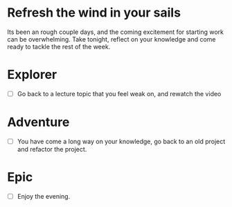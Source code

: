 # Refresh the wind in your sails

Its been an rough couple days, and the coming excitement for starting work can be overwhelming. Take tonight, reflect on your knowledge and come ready to tackle the rest of the week. 


# Explorer

- [ ] Go back to a lecture topic that you feel weak on, and rewatch the video 

# Adventure
- [ ] You have come a long way on your knowledge, go back to an old project and refactor the project.

# Epic
- [ ] Enjoy the evening.


